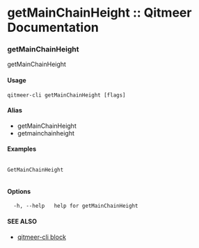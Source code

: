 # getMainChainHeight :: Qitmeer Documentation

### getMainChainHeight <a href="#getmainchainheight" id="getmainchainheight"></a>

getMainChainHeight

#### Usage <a href="#usage" id="usage"></a>

```
qitmeer-cli getMainChainHeight [flags]
```

#### Alias <a href="#alias" id="alias"></a>

* getMainChainHeight
* getmainchainheight

#### Examples <a href="#examples" id="examples"></a>

```

GetMainChainHeight
	
```

#### Options <a href="#options" id="options"></a>

```
  -h, --help   help for getMainChainHeight
```

#### SEE ALSO <a href="#see-also" id="see-also"></a>

* [qitmeer-cli block](https://qitmeer.github.io/docs/en/reference/qitmeer-cli/block/)

